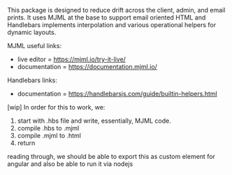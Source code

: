 This package is designed to reduce drift across the client, admin, and email prints. It uses MJML at the base to support email oriented HTML and Handlebars implements interpolation and various operational helpers for dynamic layouts.

MJML useful links:
 - live editor = https://mjml.io/try-it-live/
 - documentation = https://documentation.mjml.io/

Handlebars links:
 - documentation = https://handlebarsjs.com/guide/builtin-helpers.html

[wip] In order for this to work, we:
1. start with .hbs file and write, essentially, MJML code.
2. compile .hbs to .mjml
3. compile .mjml to .html
4. return

reading through, we should be able to export this as custom element for angular and also be able to run it via nodejs
